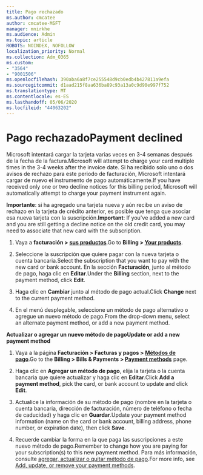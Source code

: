 ```yaml
---
title: Pago rechazado
ms.author: cmcatee
author: cmcatee-MSFT
manager: mnirkhe
ms.audience: Admin
ms.topic: article
ROBOTS: NOINDEX, NOFOLLOW
localization_priority: Normal
ms.collection: Adm_O365
ms.custom:
- "3564"
- "9001506"
ms.openlocfilehash: 390aba6a8f7ce255548d9cb0edb4b427811a9efa
ms.sourcegitcommit: d1aad215f8aa636ba89c93a13a0c9d90e997f752
ms.translationtype: MT
ms.contentlocale: es-ES
ms.lasthandoff: 05/06/2020
ms.locfileid: "44063202"
---
```

# <a name="payment-declined"></a><span data-ttu-id="48b42-102">Pago rechazado</span><span class="sxs-lookup"><span data-stu-id="48b42-102">Payment declined</span></span>

<span data-ttu-id="48b42-103">Microsoft intentará cargar la tarjeta varias veces en 3-4 semanas después de la fecha de la factura.</span><span class="sxs-lookup"><span data-stu-id="48b42-103">Microsoft will attempt to charge your card multiple times in the 3-4 weeks after the invoice date.</span></span>  <span data-ttu-id="48b42-104">Si ha recibido solo uno o dos avisos de rechazo para este periodo de facturación, Microsoft intentará cargar de nuevo el instrumento de pago automáticamente.</span><span class="sxs-lookup"><span data-stu-id="48b42-104">If you have received only one or two decline notices for this billing period, Microsoft will automatically attempt to charge your payment instrument again.</span></span>  

<span data-ttu-id="48b42-105">**Importante**: si ha agregado una tarjeta nueva y aún recibe un aviso de rechazo en la tarjeta de crédito anterior, es posible que tenga que asociar esa nueva tarjeta con la suscripción.</span><span class="sxs-lookup"><span data-stu-id="48b42-105">**Important**: If you've added a new card and you are still getting a decline notice on the old credit card, you may need to associate that new card with the subscription.</span></span>

1. <span data-ttu-id="48b42-106">Vaya a **facturación > [sus productos](https://go.microsoft.com/fwlink/p/?linkid=842054)**.</span><span class="sxs-lookup"><span data-stu-id="48b42-106">Go to **Billing > [Your products](https://go.microsoft.com/fwlink/p/?linkid=842054)**.</span></span>

2. <span data-ttu-id="48b42-107">Seleccione la suscripción que quiere pagar con la nueva tarjeta o cuenta bancaria.</span><span class="sxs-lookup"><span data-stu-id="48b42-107">Select the subscription that you want to pay with the new card or bank account.</span></span> <span data-ttu-id="48b42-108">En la sección **Facturación**, junto al método de pago, haga clic en **Editar**.</span><span class="sxs-lookup"><span data-stu-id="48b42-108">Under the **Billing** section, next to the payment method, click **Edit**.</span></span>

3. <span data-ttu-id="48b42-109">Haga clic en **Cambiar** junto al método de pago actual.</span><span class="sxs-lookup"><span data-stu-id="48b42-109">Click **Change** next to the current payment method.</span></span>

4. <span data-ttu-id="48b42-110">En el menú desplegable, seleccione un método de pago alternativo o agregue un nuevo método de pago.</span><span class="sxs-lookup"><span data-stu-id="48b42-110">From the drop-down menu, select an alternate payment method, or add a new payment method.</span></span>

<span data-ttu-id="48b42-111">**Actualizar o agregar un nuevo método de pago**</span><span class="sxs-lookup"><span data-stu-id="48b42-111">**Update or add a new payment method**</span></span>

1. <span data-ttu-id="48b42-112">Vaya a la página **Facturación > Facturas y pagos > [Métodos de pago](https://go.microsoft.com/fwlink/p/?linkid=2018806)**.</span><span class="sxs-lookup"><span data-stu-id="48b42-112">Go to the **Billing > Bills & Payments > [Payment methods](https://go.microsoft.com/fwlink/p/?linkid=2018806)** page.</span></span>

2. <span data-ttu-id="48b42-113">Haga clic en **Agregar un método de pago**, elija la tarjeta o la cuenta bancaria que quiere actualizar y haga clic en **Editar**.</span><span class="sxs-lookup"><span data-stu-id="48b42-113">Click **Add a payment method**, pick the card, or bank account to update and click **Edit**.</span></span>

3. <span data-ttu-id="48b42-114">Actualice la información de su método de pago (nombre en la tarjeta o cuenta bancaria, dirección de facturación, número de teléfono o fecha de caducidad) y haga clic en **Guardar**.</span><span class="sxs-lookup"><span data-stu-id="48b42-114">Update your payment method information (name on the card or bank account, billing address, phone number, or expiration date), then click **Save**.</span></span>

4. <span data-ttu-id="48b42-115">Recuerde cambiar la forma en la que paga las suscripciones a este nuevo método de pago.</span><span class="sxs-lookup"><span data-stu-id="48b42-115">Remember to change how you are paying for your subscription(s) to this new payment method.</span></span> <span data-ttu-id="48b42-116">Para más información, consulte [agregar, actualizar o quitar método de pago](https://go.microsoft.com/fwlink/?linkid=2118133).</span><span class="sxs-lookup"><span data-stu-id="48b42-116">For more info, see [Add, update, or remove your payment methods](https://go.microsoft.com/fwlink/?linkid=2118133).</span></span>
